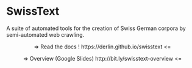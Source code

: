 # SwissText

A suite of automated tools for the creation of Swiss German corpora by semi-automated web crawling.

<p align=center> => Read the docs ! https://derlin.github.io/swisstext <= </p>
<p align=center> => Overview (Google Slides) http://bit.ly/swisstext-overview <= </p>
